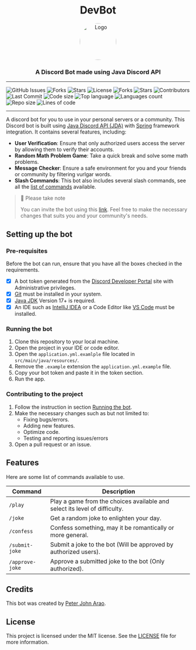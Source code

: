 <div align="center">
  <h1 align="center">DevBot</h1>
  <a href="https://github.com/pitzzahh/pitzzahh-bot">
    <img src="https://iili.io/ZOtwDF.md.jpg" alt="Logo" style="border-radius: 50%" width="100" height="100">
  </a>
<h3 align="center">A Discord Bot made using Java Discord API</h3>
</div>

---

![GitHub Issues](https://img.shields.io/github/issues/pitzzahh/pitzzahh-bot)
![Forks](https://img.shields.io/github/forks/pitzzahh/pitzzahh-bot)
![Stars](https://img.shields.io/github/stars/pitzzahh/pitzzahh-bot)
![License](https://img.shields.io/github/license/pitzzahh/pitzzahh-bot)
![Forks](https://img.shields.io/github/forks/pitzzahh/pitzzahh-bot)
![Stars](https://img.shields.io/github/stars/pitzzahh/pitzzahh-bot)
![Contributors](https://img.shields.io/github/contributors/pitzzahh/pitzzahh-bot)
![Last Commit](https://img.shields.io/github/last-commit/pitzzahh/pitzzahh-bot)
![Code size](https://img.shields.io/github/languages/code-size/pitzzahh/pitzzahh-bot)
![Top language](https://img.shields.io/github/languages/top/pitzzahh/pitzzahh-bot)
![Languages count](https://img.shields.io/github/languages/count/pitzzahh/pitzzahh-bot)
![Repo size](https://img.shields.io/github/repo-size/pitzzahh/pitzzahh-bot)
![Lines of code](https://img.shields.io/tokei/lines/github/pitzzahh/pitzzahh-bot?label=lines%20of%20code)

---

A discord bot for you to use in your personal servers or a community.
This Discord bot is built using [Java Discord API (JDA)](https://jda.wiki/) with [Spring](https://spring.io/) framework integration. It contains several features, including:

- **User Verification**: Ensure that only authorized users access the server by allowing them to verify their accounts.
- **Random Math Problem Game**: Take a quick break and solve some math problems.
- **Message Checker**: Ensure a safe environment for you and your friends or community by filtering vurlgar words.
- **Slash Commands**: This bot also includes several slash commands, see all the [list of commands](#features) available.

> 📘 Please take note
>
> You can invite the bot using this [link](https://discord.com/api/oauth2/authorize?client_id=1077238079083008051&permissions=8&scope=applications.commands%20bot). Feel free to make the necessary changes that suits you and your community's needs.

## Setting up the bot

### Pre-requisites

Before the bot can run, ensure that you have all the boxes checked in the requirements.

- [x] A bot token generated from the [Discord Developer Portal](https://discord.com/developers/applications) site with Administrative privileges.
- [x] [Git](https://git-scm.com/) must be installed in your system.
- [x] [Java JDK](https://www.oracle.com/java/technologies/javase/jdk17-archive-downloads.html) Version 17+ is required.
- [x] An IDE such as [IntelliJ IDEA](https://www.jetbrains.com/idea/) or a Code Editor like [VS Code](https://code.visualstudio.com/) must be installed.

### Running the bot

1. Clone this repository to your local machine.
2. Open the project in your IDE or code editor.
3. Open the `application.yml.examlple` file located in `src/main/java/resources/`.
4. Remove the `.example` extension the `application.yml.example` file.
5. Copy your bot token and paste it in the token section.
6. Run the app.

### Contributing to the project

1. Follow the instruction in section [Running the bot](#running-the-bot).
2. Make the necessary changes such as but not limited to:
    - Fixing bugs/errors.
    - Adding new features.
    - Optimize code.
    - Testing and reporting issues/errors
3. Open a pull request or an issue.

## Features

Here are some list of commands available to use.

| Command         | Description                                                                |
| --------------- | -------------------------------------------------------------------------- |
| `/play`         | Play a game from the choices available and select its level of difficulty. |
| `/joke`         | Get a random joke to enlighten your day.                                   |
| `/confess`      | Confess something, may it be romantically or more general.                 |
| `/submit-joke`  | Submit a joke to the bot (Will be approved by authorized users).           |
| `/approve-joke` | Approve a submitted joke to the bot (Only authorized).                     |

## Credits

This bot was created by [Peter John Arao](https://github.com/pitzzahh).

## License

This project is licensed under the MIT license. See the [LICENSE](LICENSE) file for more information.
